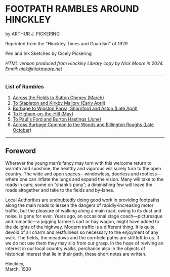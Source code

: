 # FOOTPATH RAMBLES AROUND HINCKLEY

by ARTHUR J. PICKERING

Reprinted from the "Hinckley Times and Guardian" of 1929

Pen and Ink Sketches by Cicely Pickering

_HTML version produced from Hinckley Library copy by Nick Moore in 2024. Email: <nick@nickmoore.net>_

---

### List of Rambles

1. [Across the Fields to Sutton Cheney (March)](#1)
2. [To Stapleton and Kirkby Mallory (Early April)](#2)
3. [Burbage to Wigston Parva, Sharnford and Aston (Late April)](#3)
4. [To Higham-on-the-Hill (May)](#4)
5. [To Paul's Ford and Burton Hastings (June)](#5)
6. [Across Burbage Common to the Woods and Billington Roughs (Late October)](#6)

---

## Foreword

Wherever the young man’s fancy may turn with this welcome return to warmth and sunshine, the healthy and vigorous will surely turn to the open country. The wide and open spaces—windowless, doorless and roofless—where one can inflate the lungs and expand the vision. Many will take to the roads in cars; some on “shank’s pony”; a diminishing few will leave the roads altogether and take to the fields and by-lanes.

Local Authorities are undoubtedly doing good work in providing footpaths along the main roads to lessen the dangers of rapidly-increasing motor traffic, but the pleasure of walking along a main road, owing to its dust and noise, is gone for ever. Years ago, an occasional stage coach—picturesque and romantic—a jogging farmer’s cart or hay wagon, might have added to the delights of the highway. Modern traffic is a different thing. It is quite devoid of all charm and restfulness so necessary to the enjoyment of any walk. The fields, the meadows and the cornfield paths are still left to us. If we do not use them they may slip from our grasp. In the hope of reviving an interest in our local country walks, perchance also in the objects of historical interest that lie in their path, these short notes are written.

Hinckley,<br>
March, 1930
